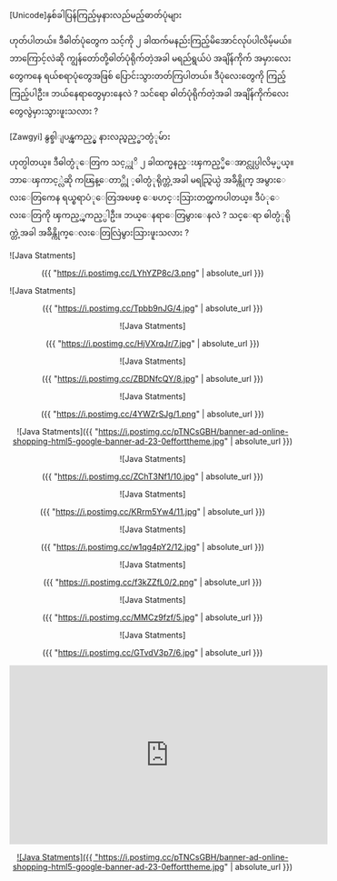 [Unicode]နှစ်ခါပြန်ကြည့်မှနားလည်မည့်ဓာတ်ပုံများ

ဟုတ်ပါတယ်။ ဒီဓါတ်ပုံတွေက သင့်ကို ၂ ခါထက်မနည်းကြည့်မိအောင်လုပ်ပါလိမ့်မယ်။ ဘာကြောင့်လဲဆို ကျွန်တော်တို့ဓါတ်ပုံရိုက်တဲ့အခါ မရည်ရွယ်ပဲ အချိန်ကိုက် အမှားလေးတွေကနေ ရယ်စရာပုံတွေအဖြစ် ပြောင်းသွားတတ်ကြပါတယ်။ ဒီပုံလေးတွေကို ကြည့်ကြည့်ပါဦး။ ဘယ်နေရာတွေမှားနေလဲ ? သင်ရော ဓါတ်ပုံရိုက်တဲ့အခါ အချိန်ကိုက်လေးတွေလွဲမှားသွားဖူးသလား ?

[Zawgyi] နွစ္ခါျပန္ၾကည့္မွ နားလည္မည့္ဓာတ္ပံုမ်ား

ဟုတ္ပါတယ္။ ဒီဓါတ္ပံုေတြက သင့္ကုိ ၂ ခါထက္မနည္းၾကည့္မိေအာင္လုပ္ပါလိမ့္မယ္။ ဘာေၾကာင့္လဲဆို ကၽြန္ေတာ္တို ့ဓါတ္ပံုရိုက္တဲ့အခါ မရည္ရြယ္ပဲ အခ်ိန္ကိုက္ အမွားေလးေတြကေန ရယ္စရာပံုေတြအၿဖစ္ ေၿပာင္းသြားတတ္ၾကပါတယ္။ ဒီပံုေလးေတြကို ၾကည့္ၾကည့္ပါဦး။ ဘယ္ေနရာေတြမွားေနလဲ ? သင္ေရာ ဓါတ္ပံုရိုက္တဲ့အခါ အခ်ိန္ကိုက္ေလးေတြလြဲမွားသြားဖူးသလား ?

![Java Statments]<center>({{ "https://i.postimg.cc/LYhYZP8c/3.png" | absolute_url }})</center>

![Java Statments]<center>({{ "https://i.postimg.cc/Tpbb9nJG/4.jpg" | absolute_url }})

![Java Statments]<center>({{ "https://i.postimg.cc/HjVXrqJr/7.jpg" | absolute_url }})

![Java Statments]<center>({{ "https://i.postimg.cc/ZBDNfcQY/8.jpg" | absolute_url }})

![Java Statments]<center>({{ "https://i.postimg.cc/4YWZrSJg/1.png" | absolute_url }})


![Java Statments]({{ "https://i.postimg.cc/pTNCsGBH/banner-ad-online-shopping-html5-google-banner-ad-23-0efforttheme.jpg" | absolute_url }})

![Java Statments]<center>({{ "https://i.postimg.cc/ZChT3Nf1/10.jpg" | absolute_url }})

![Java Statments]<center>({{ "https://i.postimg.cc/KRrm5Yw4/11.jpg" | absolute_url }})

![Java Statments]<center>({{ "https://i.postimg.cc/w1qg4pY2/12.jpg" | absolute_url }})

![Java Statments]<center>({{ "https://i.postimg.cc/f3kZZfL0/2.png" | absolute_url }})

![Java Statments]<center>({{ "https://i.postimg.cc/MMCz9fzf/5.jpg" | absolute_url }})

![Java Statments]<center>({{ "https://i.postimg.cc/GTvdV3p7/6.jpg" | absolute_url }})


<iframe width="560" height="315" src="https://www.youtube.com/embed/2nY2BoXNQoA" frameborder="0" allow="accelerometer; autoplay; encrypted-media; gyroscope; picture-in-picture" allowfullscreen></iframe>

<br>

<a href="https://"> ![Java Statments]({{ "https://i.postimg.cc/pTNCsGBH/banner-ad-online-shopping-html5-google-banner-ad-23-0efforttheme.jpg" | absolute_url }}) </a>
